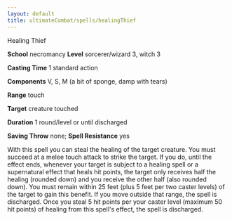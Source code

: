 ```yaml
---
layout: default
title: ultimateCombat/spells/healingThief
---
```

Healing Thief

**School** necromancy **Level** sorcerer/wizard 3, witch 3

**Casting Time** 1 standard action

**Components** V, S, M (a bit of sponge, damp with tears)

**Range** touch

**Target** creature touched

**Duration** 1 round/level or until discharged

**Saving Throw** none; **Spell Resistance** yes

With this spell you can steal the healing of the target creature. You must succeed at a melee touch attack to strike the target. If you do, until the effect ends, whenever your target is subject to a healing spell or a supernatural effect that heals hit points, the target only receives half the healing (rounded down) and you receive the other half (also rounded down). You must remain within 25 feet (plus 5 feet per two caster levels) of the target to gain this benefit. If you move outside that range, the spell is discharged. Once you steal 5 hit points per your caster level (maximum 50 hit points) of healing from this spell's effect, the spell is discharged.

